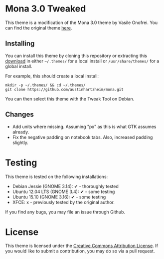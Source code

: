 # Mona 3.0 Tweaked
This theme is a modification of the Mona 3.0 theme by Vasile Onofrei.
You can find the original theme [here](https://gnome-look.org/content/show.php/Mona+-+Dark+and+blue+GTK+theme?content=168447).

## Installing
You can install this theme by cloning this repository or extracting this [download](https://github.com/austinhartzheim/mona/archive/master.zip) in either `~/.themes/` for a local install or `/usr/share/themes/` for a global install.

For example, this should create a local install:
```
mkdir -p ~/.themes/ && cd ~/.themes/
git clone https://github.com/austinhartzheim/mona.git
```

You can then select this theme with the Tweak Tool on Debian.

## Changes
* Add units where missing. Assuming "px" as this is what GTK assumes already.
* Fix the negative padding on notebook tabs. Also, increased padding slightly.

# Testing
This theme is tested on the following installations:
* Debian Jessie (GNOME 3.14): ✔ - thoroughly tested
* Ubuntu 12.04 LTS (GNOME 3.4): ✔ - some testing
* Ubuntu 15.10 (GNOME 3.16): ✔ - some testing
* XFCE: x - previously tested by the original author.

If you find any bugs, you may file an issue through Github.

# License
This theme is licensed under the [Creative Commons Attribution License](https://creativecommons.org/licenses/by/3.0/).
If you would like to submit a contribution, you may do so via a pull request.